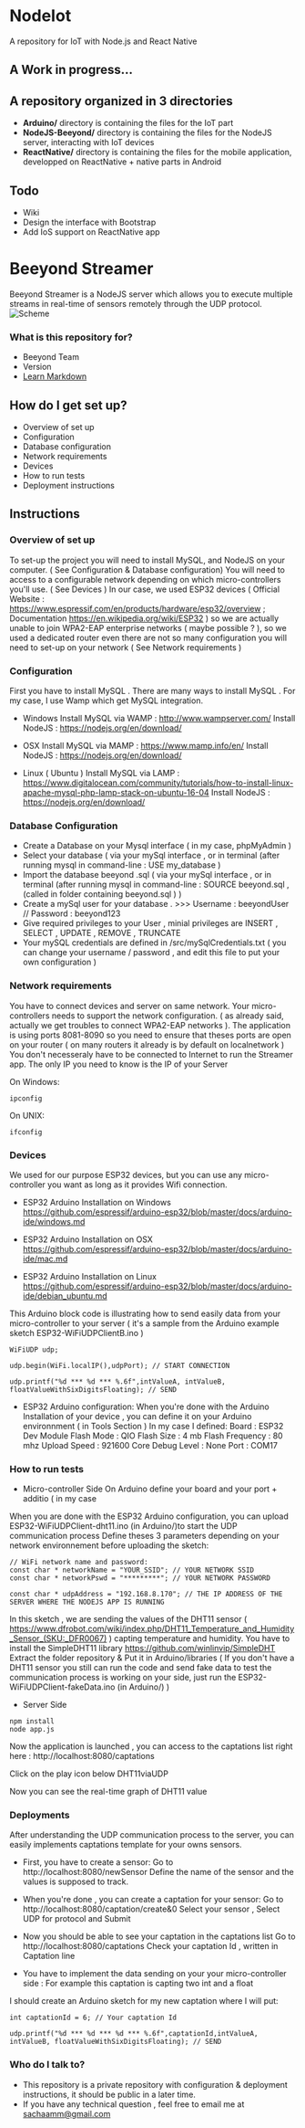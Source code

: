# NodeIot #
A repository for IoT with Node.js and React Native

## A Work in progress... ##

## A repository organized in 3 directories ##

* **Arduino/** directory is containing the files for the IoT part 
* **NodeJS-Beeyond/** directory is containing the files for the NodeJS server, interacting with IoT devices
* **ReactNative/** directory is containing the files for the mobile application, developped on ReactNative + native parts in Android 

## Todo ##

* Wiki 
* Design the interface with Bootstrap 
* Add IoS support on ReactNative app


# Beeyond Streamer #

Beeyond Streamer is a NodeJS server which allows you to execute multiple streams in real-time of sensors remotely through the UDP protocol.
![Scheme](pictures/captations.png)



### What is this repository for? ###

* Beeyond Team
* Version
* [Learn Markdown](https://bitbucket.org/tutorials/markdowndemo)

## How do I get set up? ##

* Overview of set up
* Configuration
* Database configuration
* Network requirements
* Devices
* How to run tests
* Deployment instructions

## Instructions ##

### Overview of set up ###
To set-up the project you will need to install MySQL, and NodeJS on your computer. ( See Configuration & Database configuration) 
You will need to access to a configurable network depending on which micro-controllers you'll use. ( See Devices )
In our case, we used ESP32 devices  ( Official Website : https://www.espressif.com/en/products/hardware/esp32/overview ; Documentation https://en.wikipedia.org/wiki/ESP32 )
so we are actually unable to join WPA2-EAP enterprise networks ( maybe possible ? ), so we used a dedicated router even there are not so many configuration you will need
to set-up on your network ( See Network requirements )

### Configuration ###
First you have to install MySQL . There are many ways to install MySQL . 
For my case, I use Wamp which get MySQL integration. 

* Windows
Install MySQL via WAMP : http://www.wampserver.com/
Install NodeJS : https://nodejs.org/en/download/

* OSX
Install MySQL via MAMP : https://www.mamp.info/en/
Install NodeJS : https://nodejs.org/en/download/

* Linux ( Ubuntu )
Install MySQL via LAMP : https://www.digitalocean.com/community/tutorials/how-to-install-linux-apache-mysql-php-lamp-stack-on-ubuntu-16-04
Install NodeJS : https://nodejs.org/en/download/

### Database Configuration ###

* Create a Database on your Mysql interface ( in my case, phpMyAdmin ) 
* Select your database ( via your mySql interface , or in terminal (after running mysql in command-line : USE my_database )
* Import the database beeyond .sql ( via your mySql interface , or in terminal (after running mysql in command-line : SOURCE beeyond.sql , (called in folder containing beeyond.sql ) )
* Create a mySql user for your database . >>> Username : beeyondUser // Password : beeyond123 
* Give required privileges to your User , minial privileges are INSERT , SELECT , UPDATE , REMOVE , TRUNCATE 
* Your mySQL credentials are defined in /src/mySqlCredentials.txt ( you can change your username / password , and edit this file to put your own configuration )

### Network requirements ###

You have to connect devices and server on same network. Your micro-controllers needs to support the network configuration.
( as already said, actually we get troubles to connect WPA2-EAP networks ).
The application is using ports 8081-8090 so you need to ensure that theses ports are open on your router ( on many routers it already is by default on localnetwork )
You don't necesseraly have to be connected to Internet to run the Streamer app. 
The only IP you need to know is the IP of your Server

On Windows:
```
ipconfig
```

On UNIX:
```
ifconfig
```

### Devices ###

We used for our purpose ESP32 devices, but you can use any micro-controller you want as long as it provides Wifi connection.

* ESP32 Arduino Installation on Windows
https://github.com/espressif/arduino-esp32/blob/master/docs/arduino-ide/windows.md

* ESP32 Arduino Installation on OSX
https://github.com/espressif/arduino-esp32/blob/master/docs/arduino-ide/mac.md

* ESP32 Arduino Installation on Linux
https://github.com/espressif/arduino-esp32/blob/master/docs/arduino-ide/debian_ubuntu.md


This Arduino block code is illustrating how to send easily data from your micro-controller to your server
( it's a sample from the Arduino example sketch ESP32-WiFiUDPClientB.ino )

```
WiFiUDP udp;

udp.begin(WiFi.localIP(),udpPort); // START CONNECTION

udp.printf("%d *** %d *** %.6f",intValueA, intValueB, floatValueWithSixDigitsFloating); // SEND 
```

* ESP32 Arduino configuration:
When you're done with the Arduino Installation of your device , you can define it on your Arduino environnment ( in Tools Section )
In my case I defined:
Board : ESP32 Dev Module
Flash Mode : QIO
Flash Size : 4 mb
Flash Frequency : 80 mhz
Upload Speed : 921600
Core Debug Level : None
Port : COM17


### How to run tests ###


* Micro-controller Side
On Arduino define your board and your port + additio ( in my case 

When you are done with the ESP32 Arduino configuration, you can upload ESP32-WiFiUDPClient-dht11.ino (in Arduino/)to start the UDP communication process
Define theses 3 parameters depending on your network environnement before uploading the sketch: 

```
// WiFi network name and password:
const char * networkName = "YOUR_SSID"; // YOUR NETWORK SSID
const char * networkPswd = "*********"; // YOUR NETWORK PASSWORD

const char * udpAddress = "192.168.8.170"; // THE IP ADDRESS OF THE SERVER WHERE THE NODEJS APP IS RUNNING
```

In this sketch , we are sending the values of the DHT11 sensor ( https://www.dfrobot.com/wiki/index.php/DHT11_Temperature_and_Humidity_Sensor_(SKU:_DFR0067) ) capting temperature and humidity. 
You have to install the SimpleDHT11 library
https://github.com/winlinvip/SimpleDHT
Extract the folder repository & Put it in Arduino/libraries
( If you don't have a DHT11 sensor you still can run the code and send fake data to test the communication process is working on your side,
just run the ESP32-WiFiUDPClient-fakeData.ino (in Arduino/) ) 

* Server Side
```
npm install
node app.js
```

Now the application is launched , you can access to the captations list right here : 
http://localhost:8080/captations

Click on the play icon below DHT11viaUDP

Now you can see the real-time graph of DHT11 value 


### Deployments ###

After understanding the UDP communication process to the server, you can easily implements captations template for your owns sensors.
* First, you have to create a sensor:
Go to http://localhost:8080/newSensor
Define the name of the sensor and the values is supposed to track.
* When you're done , you can create a captation for your sensor:
Go to http://localhost:8080/captation/create&0 
Select your sensor , Select UDP for protocol and Submit

* Now you should be able to see your captation in the captations list
Go to http://localhost:8080/captations
Check your captation Id , written in Captation line 


* You have to implement the data sending on your your micro-controller side :
For example this captation is capting two int and a float

I should create an Arduino sketch for my new captation where I will put:
```
int captationId = 6; // Your captation Id

udp.printf("%d *** %d *** %d *** %.6f",captationId,intValueA, intValueB, floatValueWithSixDigitsFloating); // SEND 
```

### Who do I talk to? ###

* This repository is a private repository with configuration & deployment instructions, it should be public in a later time.
* If you have any technical question , feel free to email me at sachaamm@gmail.com

